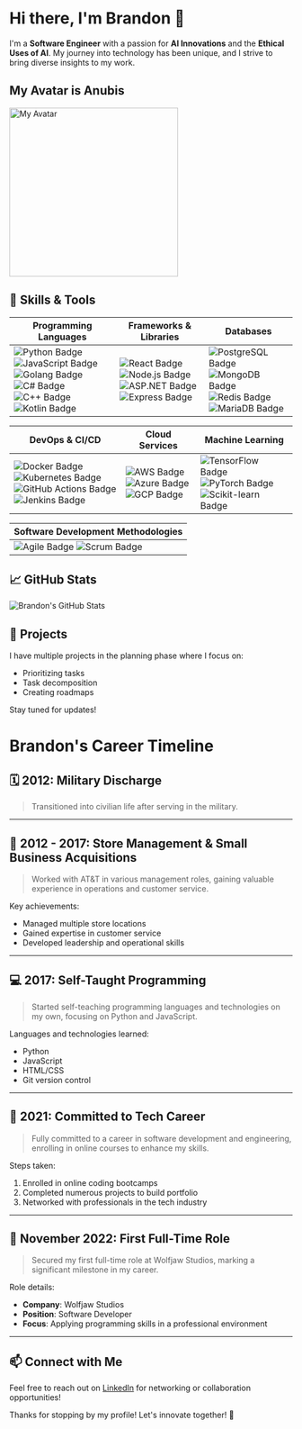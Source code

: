 # Hi there, I'm Brandon 👋

I'm a **Software Engineer** with a passion for **AI Innovations** and the **Ethical Uses of AI**. My journey into technology has been unique, and I strive to bring diverse insights to my work.

## My Avatar is Anubis
<img src="https://github.com/user-attachments/assets/2e8fefd2-eea1-4ab5-a69f-48f52f26a3d2" alt="My Avatar" height=300 weight=300>

## 🚀 Skills & Tools

| Programming Languages | Frameworks & Libraries | Databases |
|-----------------------|------------------------|-----------|
| ![Python Badge](https://img.shields.io/badge/Python-3776AB?style=flat&logo=python&logoColor=white) ![JavaScript Badge](https://img.shields.io/badge/JavaScript-F7DF1E?style=flat&logo=javascript&logoColor=black) ![Golang Badge](https://img.shields.io/badge/Golang-00ADD8?style=flat&logo=go&logoColor=white) ![C# Badge](https://img.shields.io/badge/C%23-239120?style=flat&logo=csharp&logoColor=white) ![C++ Badge](https://img.shields.io/badge/C%2B%2B-00599C?style=flat&logo=c%2B%2B&logoColor=white) ![Kotlin Badge](https://img.shields.io/badge/Kotlin-0095D5?style=flat&logo=kotlin&logoColor=white) | ![React Badge](https://img.shields.io/badge/React-61DAFB?style=flat&logo=react&logoColor=black) ![Node.js Badge](https://img.shields.io/badge/Node.js-339933?style=flat&logo=nodedotjs&logoColor=white) ![ASP.NET Badge](https://img.shields.io/badge/.NET-512BD4?style=flat&logo=.net&logoColor=white) ![Express Badge](https://img.shields.io/badge/Express.js-404D59?style=flat&logo=express&logoColor=white) | ![PostgreSQL Badge](https://img.shields.io/badge/PostgreSQL-336791?style=flat&logo=postgresql&logoColor=white) ![MongoDB Badge](https://img.shields.io/badge/MongoDB-47A248?style=flat&logo=mongodb&logoColor=white) ![Redis Badge](https://img.shields.io/badge/Redis-DC382D?style=flat&logo=redis&logoColor=white) ![MariaDB Badge](https://img.shields.io/badge/MariaDB-003545?style=flat&logo=mariadb&logoColor=white) |

| DevOps & CI/CD | Cloud Services | Machine Learning |
|-----------------|----------------|------------------|
| ![Docker Badge](https://img.shields.io/badge/Docker-2496ED?style=flat&logo=docker&logoColor=white) ![Kubernetes Badge](https://img.shields.io/badge/Kubernetes-326CE5?style=flat&logo=kubernetes&logoColor=white) ![GitHub Actions Badge](https://img.shields.io/badge/GitHub_Actions-2088FF?style=flat&logo=githubactions&logoColor=white) ![Jenkins Badge](https://img.shields.io/badge/Jenkins-D24939?style=flat&logo=jenkins&logoColor=white) | ![AWS Badge](https://img.shields.io/badge/AWS-232F3E?style=flat&logo=amazonaws&logoColor=white) ![Azure Badge](https://img.shields.io/badge/Microsoft_Azure-0089D6?style=flat&logo=microsoftazure&logoColor=white) ![GCP Badge](https://img.shields.io/badge/Google_Cloud_Platform-4285F4?style=flat&logo=googlecloud&logoColor=white) | ![TensorFlow Badge](https://img.shields.io/badge/TensorFlow-E03C31?style=flat&logo=tensorflow&logoColor=white) ![PyTorch Badge](https://img.shields.io/badge/PyTorch-E94E77?style=flat&logo=pytorch&logoColor=white) ![Scikit-learn Badge](https://img.shields.io/badge/scikit--learn-F7931E?style=flat&logo=scikit-learn&logoColor=white) |

| Software Development Methodologies |
|------------------------------------|
| ![Agile Badge](https://img.shields.io/badge/Agile-FFCC00?style=flat) ![Scrum Badge](https://img.shields.io/badge/Scrum-FF6F00?style=flat) |

## 📈 GitHub Stats
![Brandon's GitHub Stats](https://github-readme-stats.vercel.app/api?username=brandon-baz&show_icons=true&hide_title=true&count_private=true&theme=synthwave)

## 🌟 Projects
I have multiple projects in the planning phase where I focus on:
- Prioritizing tasks
- Task decomposition
- Creating roadmaps

Stay tuned for updates!

# Brandon's Career Timeline

## 🗓️ 2012: Military Discharge

> Transitioned into civilian life after serving in the military.

---

## 🏬 2012 - 2017: Store Management & Small Business Acquisitions

> Worked with AT&T in various management roles, gaining valuable experience in operations and customer service.

Key achievements:
- Managed multiple store locations
- Gained expertise in customer service
- Developed leadership and operational skills

---

## 💻 2017: Self-Taught Programming

> Started self-teaching programming languages and technologies on my own, focusing on Python and JavaScript.

Languages and technologies learned:
- Python
- JavaScript
- HTML/CSS
- Git version control

---

## 🚀 2021: Committed to Tech Career

> Fully committed to a career in software development and engineering, enrolling in online courses to enhance my skills.

Steps taken:
1. Enrolled in online coding bootcamps
2. Completed numerous projects to build portfolio
3. Networked with professionals in the tech industry

---

## 🌟 November 2022: First Full-Time Role

> Secured my first full-time role at Wolfjaw Studios, marking a significant milestone in my career.

Role details:
- **Company**: Wolfjaw Studios
- **Position**: Software Developer
- **Focus**: Applying programming skills in a professional environment

---

## 📫 Connect with Me
Feel free to reach out on [LinkedIn](https://www.linkedin.com/in/coburnbrandon) for networking or collaboration opportunities!

Thanks for stopping by my profile! Let's innovate together! 🚀
